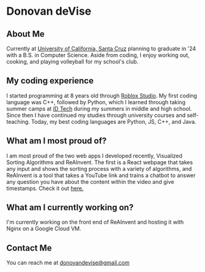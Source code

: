 # Donovan deVise

## About Me
Currently at [University of California, Santa Cruz](https://www.ucsc.edu/) planning to graduate in '24 with a B.S. in Computer Science. Aside from coding, I enjoy working out, cooking, and playing volleyball for my school's club. 

## My coding experience
I started programming at 8 years old through [Roblox Studio](https://www.roblox.com/create). My first coding language was C++, followed by Python, which I learned through taking summer camps at [ID Tech](https://www.idtech.com/) during my summers in middle and high school. Since then I have continued my studies through university courses and self-teaching. Today, my best coding languages are Python, JS, C++, and Java. 

## What am I most proud of?
I am most proud of the two web apps I developed recently, Visualized Sorting Algorithms and ReAInvent. The first is a React webpage that takes any input and shows the sorting process with a variety of algorithms, and ReAInvent is a tool that takes a YouTube link and trains a chatbot to answer any question you have about the content within the video and give timestamps. Check it out [here.](https://reainvent.com)

## What am I currently working on?
I'm currently working on the front end of ReAInvent and hosting it with Nginx on a Google Cloud VM.

## Contact Me
You can reach me at [donovandevise@gmail.com](mailto:donovandevise@gmail.com)
